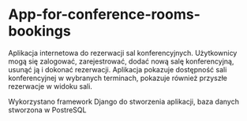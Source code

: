 # App-for-conference-rooms-bookings

Aplikacja internetowa do rezerwacji sal konferencyjnych. Użytkownicy mogą się zalogować, zarejestrować, dodać nową salę konferencyjną, usunąć ją i dokonać rezerwacji. Aplikacja pokazuje dostępność sali konferencyjnej w wybranych terminach, pokazuje również przyszłe rezerwacje w widoku sali.

Wykorzystano framework Django do stworzenia aplikacji, baza danych stworzona w PostreSQL
